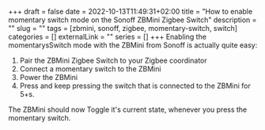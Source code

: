 +++ 
draft = false
date = 2022-10-13T11:49:31+02:00
title = "How to enable momentary switch mode on the Sonoff ZBMini Zigbee Switch"
description = ""
slug = "" 
tags = [zbmini, sonoff, zigbee, momentary-switch, switch]
categories = []
externalLink = ""
series = []
+++
Enabling the momentarysSwitch mode with the ZBMini from Sonoff is actually quite easy:
1. Pair the ZBMini Zigbee Switch to your Zigbee coordinator
2. Connect a momentary switch to the ZBMini
3. Power the ZBMini
4. Press and keep pressing the switch that is connected to the ZBMini for 5+s.

The ZBMini should now Toggle it's current state, whenever you press the momentary switch.
